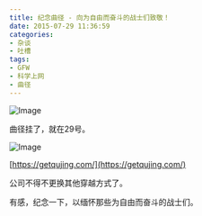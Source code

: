 ```yaml
---
title: 纪念曲径 - 向为自由而奋斗的战士们致敬！
date: 2015-07-29 11:36:59
categories:
- 杂谈
- 吐槽
tags:
- GFW
- 科学上网
- 曲径
---
```

![Image](/img/chairman-getqujing-com1.png)

曲径挂了，就在29号。

<!-- more -->

![Image](/img/chairman-getqujing-com2.png)

[https://getqujing.com/](https://getqujing.com/)

公司不得不更换其他穿越方式了。

有感，纪念一下，以缅怀那些为自由而奋斗的战士们。
